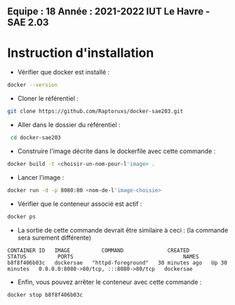 **Equipe :** 18
**Année :** 2021-2022
**IUT Le Havre - SAE 2.03**
--------------------------------------------------------------------------------------
# Instruction d'installation

* Vérifier que docker est installé :
 ```bash
 docker --version
 ```
 * Cloner le référentiel :
 ```bash
 git clone https://github.com/Raptoruxs/docker-sae203.git
 ```
* Aller dans le dossier du référentiel :
```bash
 cd docker-sae203
 ```
* Construire l'image décrite dans le dockerfile avec cette commande : 
```bash
docker build -t <choisir-un-nom-pour-l'image> .
 ```
* Lancer l'image :
```bash
docker run -d -p 8080:80 <nom-de-l'image-choisie>
 ```
* Vérifier que le conteneur associé est actif : 
```bash
docker ps
 ```
* La sortie de cette commande devrait être similaire à ceci : (la commande sera surement différente)
```shell
CONTAINER ID   IMAGE          COMMAND              CREATED          STATUS          PORTS                                   NAMES
b8f8f406b03c   dockersae   "httpd-foreground"   30 minutes ago   Up 30 minutes   0.0.0.0:8080->80/tcp, :::8080->80/tcp   dockersae
```
* Enfin, vous pouvez arrêter le conteneur avec cette commande :
```bash
docker stop b8f8f406b03c
```
